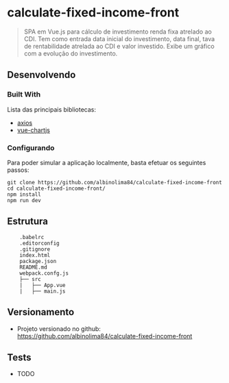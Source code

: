 # calculate-fixed-income-front

> SPA em Vue.js para cálculo de investimento renda fixa atrelado ao CDI.
> Tem como entrada data inicial do investimento, data final, tava de rentabilidade atrelada ao CDI e valor investido.
> Exibe um gráfico com a evolução do investimento.

## Desenvolvendo

### Built With

Lista das principais bibliotecas:
 * [axios](https://www.npmjs.com/package/axios)
 * [vue-chartjs](https://www.npmjs.com/package/vue-chartjs)

### Configurando

Para poder simular a aplicação localmente, basta efetuar os seguintes passos:

```shell
git clone https://github.com/albinolima84/calculate-fixed-income-front
cd calculate-fixed-income-front/
npm install
npm run dev
```

## Estrutura

```
    .babelrc
    .editorconfig
    .gitignore
    index.html
    package.json
    README.md
    webpack.confg.js
    ├── src
    |   ├── App.vue
    |   ├── main.js
```

## Versionamento

 * Projeto versionado no github: https://github.com/albinolima84/calculate-fixed-income-front

## Tests

 * TODO
